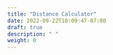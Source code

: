 ```yaml
---
title: "Distance Calculator"
date: 2022-09-22T10:09:47-07:00
draft: true
description: " "
weight: 0
---
```


